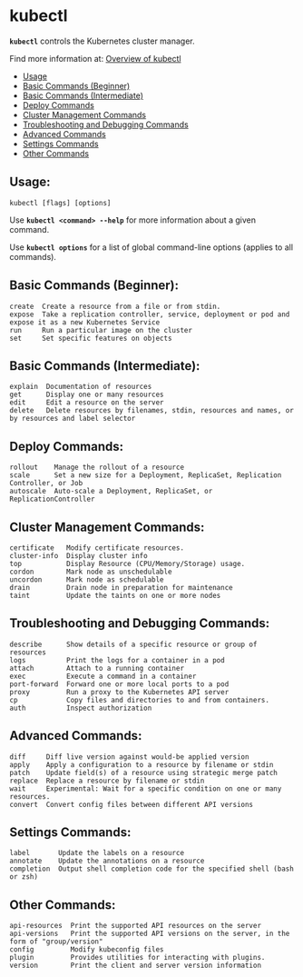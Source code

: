 # kubectl

**`kubectl`** controls the Kubernetes cluster manager.

Find more information at: [Overview of kubectl](https://kubernetes.io/docs/reference/kubectl/overview/)

+ [Usage](#usage)
+ [Basic Commands (Beginner)](#basic-commands-beginner)
+ [Basic Commands (Intermediate)](#basic-commands-intermediate)
+ [Deploy Commands](#deploy-commands)
+ [Cluster Management Commands](#cluster-management-commands)
+ [Troubleshooting and Debugging Commands](#troubleshooting-and-debugging-commands)
+ [Advanced Commands](#advanced-commands)
+ [Settings Commands](#settings-commands)
+ [Other Commands](#other-commands)

## Usage:

```
kubectl [flags] [options]
```

Use **`kubectl <command> --help`** for more information about a given command.

Use **`kubectl options`** for a list of global command-line options (applies to all commands).

## Basic Commands (Beginner):

```
create  Create a resource from a file or from stdin.
expose  Take a replication controller, service, deployment or pod and expose it as a new Kubernetes Service
run     Run a particular image on the cluster
set     Set specific features on objects
```

## Basic Commands (Intermediate):

```
explain  Documentation of resources
get      Display one or many resources
edit     Edit a resource on the server
delete   Delete resources by filenames, stdin, resources and names, or by resources and label selector
```

## Deploy Commands:

```
rollout    Manage the rollout of a resource
scale      Set a new size for a Deployment, ReplicaSet, Replication Controller, or Job
autoscale  Auto-scale a Deployment, ReplicaSet, or ReplicationController
```

## Cluster Management Commands:

```
certificate   Modify certificate resources.
cluster-info  Display cluster info
top           Display Resource (CPU/Memory/Storage) usage.
cordon        Mark node as unschedulable
uncordon      Mark node as schedulable
drain         Drain node in preparation for maintenance
taint         Update the taints on one or more nodes
```

## Troubleshooting and Debugging Commands:

```
describe      Show details of a specific resource or group of resources
logs          Print the logs for a container in a pod
attach        Attach to a running container
exec          Execute a command in a container
port-forward  Forward one or more local ports to a pod
proxy         Run a proxy to the Kubernetes API server
cp            Copy files and directories to and from containers.
auth          Inspect authorization
```

## Advanced Commands:

```
diff     Diff live version against would-be applied version
apply    Apply a configuration to a resource by filename or stdin
patch    Update field(s) of a resource using strategic merge patch
replace  Replace a resource by filename or stdin
wait     Experimental: Wait for a specific condition on one or many resources.
convert  Convert config files between different API versions
```

## Settings Commands:

```
label       Update the labels on a resource
annotate    Update the annotations on a resource
completion  Output shell completion code for the specified shell (bash or zsh)
```

## Other Commands:

```
api-resources  Print the supported API resources on the server
api-versions   Print the supported API versions on the server, in the form of "group/version"
config         Modify kubeconfig files
plugin         Provides utilities for interacting with plugins.
version        Print the client and server version information
```


